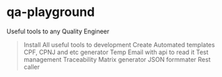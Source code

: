 # qa-playground
Useful tools to any Quality Engineer


> Install All useful tools to development
> Create Automated templates
> CPF, CPNJ and etc generator
> Temp Email with api to read it
> Test management
> Traceability Matrix generator
> JSON formmater
> Rest caller

